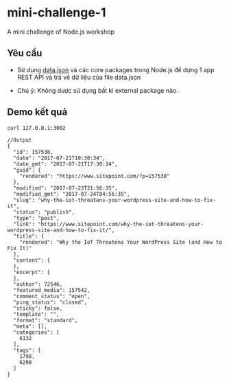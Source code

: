 # mini-challenge-1

A mini challenge of Node.js workshop

## Yêu cầu

- Sử dụng [data.json](/data.json) và các core packages trong Node.js để dựng 1 app REST API và trả về dữ liệu của file data.json

- Chú ý: Không dược sử dụng bất kì external package nào.

## Demo kết quả

```
curl 127.0.0.1:3002

//Output
{
  "id": 157538,
  "date": "2017-07-21T10:30:34",
  "date_gmt": "2017-07-21T17:30:34",
  "guid": {
    "rendered": "https://www.sitepoint.com/?p=157538"
  },
  "modified": "2017-07-23T21:56:35",
  "modified_gmt": "2017-07-24T04:56:35",
  "slug": "why-the-iot-threatens-your-wordpress-site-and-how-to-fix-it",
  "status": "publish",
  "type": "post",
  "link": "https://www.sitepoint.com/why-the-iot-threatens-your-wordpress-site-and-how-to-fix-it/",
  "title": {
    "rendered": "Why the IoT Threatens Your WordPress Site (and How to Fix It)"
  },
  "content": {
  },
  "excerpt": {
  },
  "author": 72546,
  "featured_media": 157542,
  "comment_status": "open",
  "ping_status": "closed",
  "sticky": false,
  "template": "",
  "format": "standard",
  "meta": [],
  "categories": [
    6132
  ],
  "tags": [
    1798,
    6298
  ]
}
```


